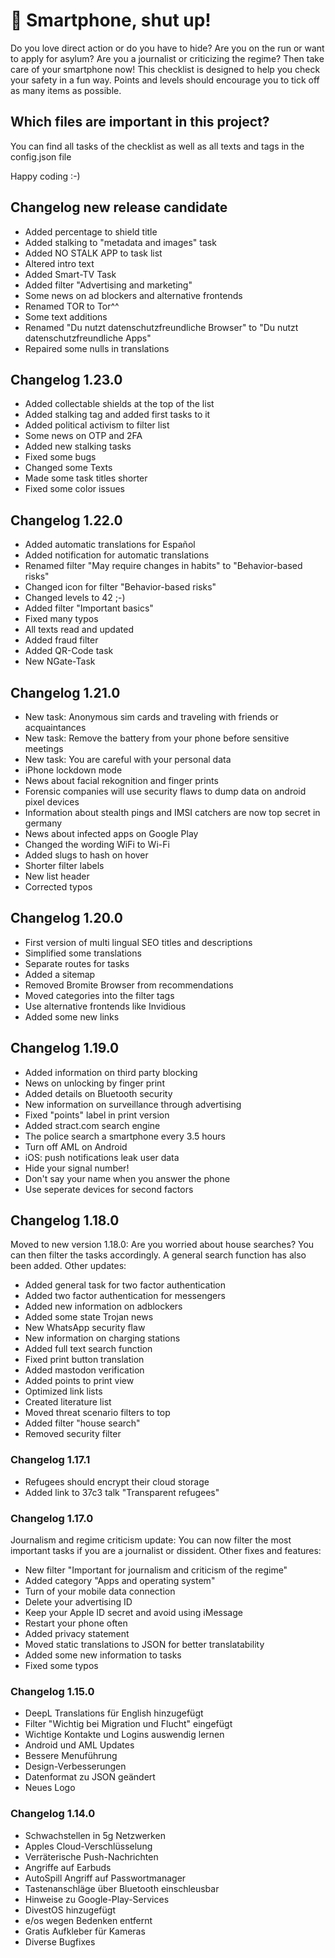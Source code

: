 # 🦄 Smartphone, shut up!
Do you love direct action or do you have to hide? Are you on the run or want to apply for asylum? Are you a journalist or criticizing the regime? Then take care of your smartphone now! This checklist is designed to help you check your safety in a fun way. Points and levels should encourage you to tick off as many items as possible.

## Which files are important in this project?

You can find all tasks of the checklist as well as all texts and tags in the config.json file

Happy coding :-)

## Changelog new release candidate
* Added percentage to shield title
* Added stalking to "metadata and images" task
* Added NO STALK APP to task list
* Altered intro text
* Added Smart-TV Task
* Added filter "Advertising and marketing"
* Some news on ad blockers and alternative frontends
* Renamed TOR to Tor^^
* Some text additions
* Renamed "Du nutzt datenschutzfreundliche Browser" to "Du nutzt datenschutzfreundliche Apps"
* Repaired some nulls in translations

## Changelog 1.23.0
* Added collectable shields at the top of the list
* Added stalking tag and added first tasks to it
* Added political activism to filter list
* Some news on OTP and 2FA
* Added new stalking tasks
* Fixed some bugs
* Changed some Texts
* Made some task titles shorter
* Fixed some color issues

## Changelog 1.22.0
* Added automatic translations for Español
* Added notification for automatic translations
* Renamed filter "May require changes in habits" to "Behavior-based risks"
* Changed icon for filter "Behavior-based risks"
* Changed levels to 42 ;-)
* Added filter "Important basics"
* Fixed many typos
* All texts read and updated
* Added fraud filter
* Added QR-Code task
* New NGate-Task

## Changelog 1.21.0
* New task: Anonymous sim cards and traveling with friends or acquaintances
* New task: Remove the battery from your phone before sensitive meetings
* New task: You are careful with your personal data
* iPhone lockdown mode
* News about facial rekognition and finger prints
* Forensic companies will use security flaws to dump data on android pixel devices
* Information about stealth pings and IMSI catchers are now top secret in germany
* News about infected apps on Google Play
* Changed the wording WiFi to Wi-Fi
* Added slugs to hash on hover
* Shorter filter labels
* New list header
* Corrected typos

## Changelog 1.20.0
* First version of multi lingual SEO titles and descriptions
* Simplified some translations
* Separate routes for tasks
* Added a sitemap
* Removed Bromite Browser from recommendations
* Moved categories into the filter tags
* Use alternative frontends like Invidious
* Added some new links

## Changelog 1.19.0
* Added information on third party blocking
* News on unlocking by finger print
* Added details on Bluetooth security
* New information on surveillance through advertising
* Fixed "points" label in print version
* Added stract.com search engine
* The police search a smartphone every 3.5 hours
* Turn off AML on Android 
* iOS: push notifications leak user data
* Hide your signal number!
* Don't say your name when you answer the phone
* Use seperate devices for second factors

## Changelog 1.18.0
Moved to new version 1.18.0: Are you worried about house searches? You can then filter the tasks accordingly. A general search function has also been added. Other updates:

* Added general task for two factor authentication
* Added two factor authentication for messengers
* Added new information on adblockers
* Added some state Trojan news
* New WhatsApp security flaw
* New information on charging stations
* Added full text search function
* Fixed print button translation
* Added mastodon verification
* Added points to print view
* Optimized link lists
* Created literature list
* Moved threat scenario filters to top
* Added filter "house search"
* Removed security filter

### Changelog 1.17.1
* Refugees should encrypt their cloud storage
* Added link to 37c3 talk "Transparent refugees"

### Changelog 1.17.0
Journalism and regime criticism update:
You can now filter the most important tasks if you are a journalist or dissident.
Other fixes and features:

* New filter "Important for journalism and criticism of the regime"
* Added category "Apps and operating system"
* Turn of your mobile data connection
* Delete your advertising ID
* Keep your Apple ID secret and avoid using iMessage
* Restart your phone often
* Added privacy statement
* Moved static translations to JSON for better translatability
* Added some new information to tasks
* Fixed some typos

### Changelog 1.15.0
* DeepL Translations für English hinzugefügt
* Filter "Wichtig bei Migration und Flucht" eingefügt
* Wichtige Kontakte und Logins auswendig lernen
* Android und AML Updates
* Bessere Menuführung
* Design-Verbesserungen
* Datenformat zu JSON geändert
* Neues Logo

### Changelog 1.14.0
* Schwachstellen in 5g Netzwerken
* Apples Cloud-Verschlüsselung
* Verräterische Push-Nachrichten
* Angriffe auf Earbuds
* AutoSpill Angriff auf Passwortmanager
* Tastenanschläge über Bluetooth einschleusbar
* Hinweise zu Google-Play-Services
* DivestOS hinzugefügt
* e/os wegen Bedenken entfernt
* Gratis Aufkleber für Kameras
* Diverse Bugfixes

